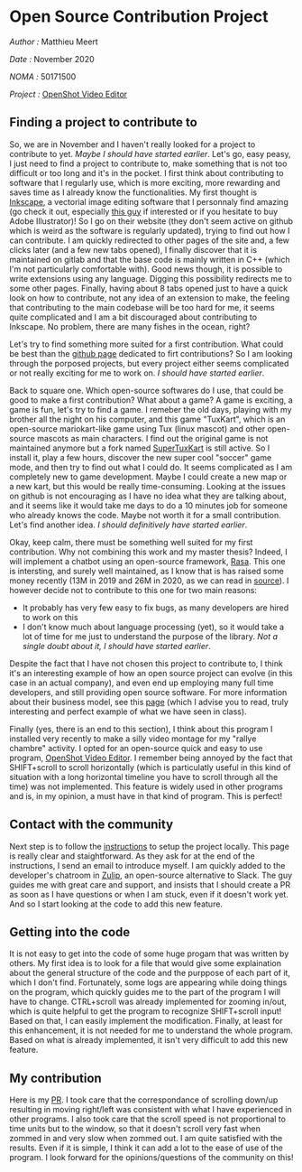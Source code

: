 # Open Source Contribution Project
*Author :* Matthieu Meert

*Date :* November 2020

*NOMA :* 50171500

*Project :* [OpenShot Video Editor](https://github.com/OpenShot/openshot-qt)

## Finding a project to contribute to

So, we are in November and I haven't really looked for a project to contribute to yet. *Maybe I should have started earlier*. Let's go, easy peasy, I just need to find a project to contribute to, make something that is not too difficult or too long and it's in the pocket. I first think about contributing to software that I regularly use, which is more exciting, more rewarding and saves time as I already know the functionalities. My first thought is [Inkscape](https://inkscape.org/), a vectorial image editing software that I personnaly find amazing (go check it out, especially [this guy]( https://www.youtube.com/channel/UCEQXp_fcqwPcqrzNtWJ1w9w) if interested or if you hesitate to buy Adobe Illustrator)! So I go on their website (they don't seem active on github which is weird as the software is regularly updated), trying to find out how I can contribute. I am quickly redirected to other pages of the site and, a few clicks later (and a few new tabs opened), I finally discover that it is maintained on gitlab and that the base code is mainly written in C++ (which I'm not particularly comfortable with). Good news though, it is possible to write extensions using any language. Digging this possibility redirects me to some other pages. Finally, having about 8 tabs opened just to have a quick look on how to contribute, not any idea of an extension to make, the feeling that contributing to the main codebase will be too hard for me, it seems quite complicated and I am a bit discouraged about contributing to Inkscape. No problem, there are many fishes in the ocean, right?

Let's try to find something more suited for a first contribution. What could be best than the [github page](https://firstcontributions.github.io/#project-list) dedicated to firt contributions? So I am looking through the porposed projects, but every project either seems complicated or not really exciting for me to work on. *I should have started earlier*.

Back to square one. Which open-source softwares do I use, that could be good to make a first contribution? What about a game? A game is exciting, a game is fun, let's try to find a game. I remeber the old days, playing with my brother all the night on his computer, and this game "TuxKart", which is an open-source mariokart-like game using Tux (linux mascot) and other open-source mascots as main characters. I find out the original game is not maintained anymore but a fork named [SuperTuxKart](https://supertuxkart.net/Main_Page) is still active. So I install it, play a few hours, discover the new super cool "soccer" game mode, and then try to find out what I could do. It seems complicated as I am completely new to game development. Maybe I could create a new map or a new kart, but this would be really time-consuming. Looking at the issues on github is not encouraging as I have no idea what they are talking about, and it seems like it would take me days to do a 10 minutes job for someone who already knows the code. Maybe not worth it for a small contribution. Let's find another idea. *I should definitively have started earlier*.

Okay, keep calm, there must be something well suited for my first contribution. Why not combining this work and my master thesis? Indeed, I will implement a chatbot using an open-source framework, [Rasa](https://rasa.com/). This one is intersting, and surely well maintained, as I know that is has raised some money recently (13M in 2019 and 26M in 2020, as we can read in [source](https://voicebot.ai/2020/06/23/open-source-conversational-ai-startup-rasa-raises-26m-in-funding-round-led-by-andreessen-horowitz/)). I however decide not to contribute to this one for two main reasons: 
* It probably has very few easy to fix bugs, as many developers are hired to work on this
* I don't know much about language processing (yet), so it would take a lot of time for me just to understand the purpose of the library. *Not a single doubt about it, I should have started earlier*.

Despite the fact that I have not chosen this project to contribute to, I think it's an interesting example of how an open source project can evolve (in this case in an actual company), and even end up employing many full time developers, and still providing open source software. For more information about their business model, see this [page](https://rasa.com/how-we-make-money/) (which I advise you to read, truly interesting and perfect example of what we have seen in class).

Finally (yes, there is an end to this section), I think about this program I installed very recently to make a silly video montage for my "rallye chambre" activity. I opted for an open-source quick and easy to use program, [OpenShot Video Editor](https://www.openshot.org/). I remember being annoyed by the fact that SHIFT+scroll to scroll horizontally (which is particulatly useful in this kind of situation with a long horizontal timeline you have to scroll through all the time) was not implemented. This feature is widely used in other programs and is, in my opinion, a must have in that kind of program. This is perfect!

## Contact with the community

Next step is to follow the [instructions](https://github.com/OpenShot/openshot-qt/wiki/Become-a-Developer) to setup the project locally. This page is really clear and staightforward. As they ask for at the end of the instructions, I send an email to introduce myself. I am quickly added to the developer's chatroom in [Zulip](https://zulip.com/), an open-source alternative to Slack. The guy guides me with great care and support, and insists that I should create a PR as soon as I have questions or when I am stuck, even if it doesn't work yet. And so I start looking at the code to add this new feature.

## Getting into the code

It is not easy to get into the code of some huge progam that was written by others. My first idea is to look for a file that would give some explaination about the general structure of the code and the purppose of each part of it, which I don't find. Fortunately, some logs are appearing while doing things on the program, which quickly guides me to the part of the program I will have to change. CTRL+scroll was already implemented for zooming in/out, which is quite helpful to get the program to recognize SHIFT+scroll input! Based on that, I can easily implement the modification. Finally, at least for this enhancement, it is not needed for me to understand the whole program. Based on what is already implemented, it isn't very difficult to add this new feature.

## My contribution

Here is my [PR](https://github.com/OpenShot/openshot-qt/pull/3857). I took care that the correspondance of scrolling down/up resulting in moving right/left was consistent with what I have experienced in other programs. I also took care that the scroll speed is not proportional to time units but to the window, so that it doesn't scroll very fast when zommed in and very slow when zommed out. I am quite satisfied with the results. Even if it is simple, I think it can add a lot to the ease of use of the program. I look forward for the opinions/questions of the community on this!


